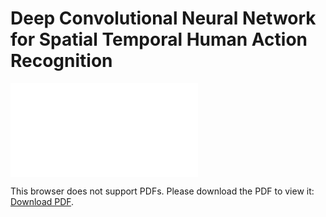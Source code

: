 # Deep Convolutional Neural Network for Spatial Temporal Human Action Recognition

<object data="BEngThesis_ResearchPaper.pdf" type="application/pdf" width="700px" height="700px">
    <embed src="BEngThesis_ResearchPaper.pdf">
        <p>This browser does not support PDFs. Please download the PDF to view it: <a href="BEngThesis_ResearchPaper.pdf">Download PDF</a>.</p>
    </embed>
</object>
